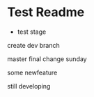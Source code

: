 # Test Readme

- test stage

create dev branch

master final change
sunday

some newfeature

still developing
